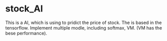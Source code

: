 # stock_AI
This is a AI, which is using to pridict the price of stock.
The is based in the tensorflow.
Implement multiple modle, including softmax, VM. (VM has the bese performance).
